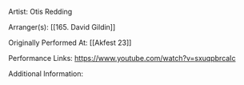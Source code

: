 Artist: Otis Redding

  

Arranger(s): [[165. David Gildin]]

  

Originally Performed At: [[Akfest 23]]

  

Performance Links: https://www.youtube.com/watch?v=sxuqpbrcaIc 

  

Additional Information: